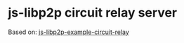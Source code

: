 # js-libp2p circuit relay server 

Based on: [js-libp2p-example-circuit-relay](https://github.com/libp2p/js-libp2p-examples/tree/main/examples/js-libp2p-example-circuit-relay)

